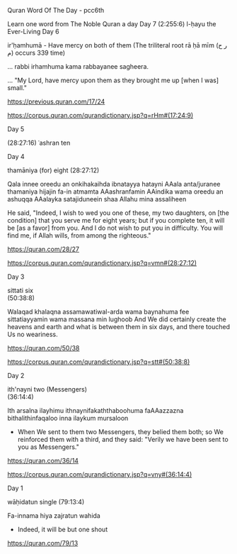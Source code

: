 Quran Word Of The Day - pcc6th

Learn one word from The Noble Quran a day
Day 7
(2:255:6)		l-ḥayu				the Ever-Living 
Day 6

ir'ḥamhumā    - Have mercy on both of them  (The triliteral root rā ḥā mīm (ر ح م) occurs 339 time)

... rabbi irhamhuma kama rabbayanee sagheera.

... "My Lord, have mercy upon them as they brought me up [when I was] small."

https://previous.quran.com/17/24

https://corpus.quran.com/qurandictionary.jsp?q=rHm#(17:24:9)


Day 5 

(28:27:16) ʿashran	ten

Day 4

thamāniya	(for) eight
(28:27:12)

Qala innee oreedu an onkihakaihda ibnatayya hatayni AAala anta/juranee thamaniya hijajin fa-in atmamta AAashranfamin AAindika wama oreedu an ashuqqa AAalayka satajiduneein shaa Allahu mina assaliheen

He said, "Indeed, I wish to wed you one of these, my two daughters, on [the condition] that you serve me for eight years; but if you complete ten, it will be [as a favor] from you. And I do not wish to put you in difficulty. You will find me, if Allah wills, from among the righteous."

https://quran.com/28/27

https://corpus.quran.com/qurandictionary.jsp?q=vmn#(28:27:12)

Day 3

sittati   six	
(50:38:8)

Walaqad khalaqna assamawatiwal-arda wama baynahuma fee sittatiayyamin wama massana min lughoob
And We did certainly create the heavens and earth and what is between them in six days, and there touched Us no weariness.

https://quran.com/50/38

https://corpus.quran.com/qurandictionary.jsp?q=stt#(50:38:8)

Day 2

ith'nayni   two (Messengers)	
(36:14:4)

Ith arsalna ilayhimu ithnaynifakaththaboohuma faAAazzazna bithalithinfaqaloo inna ilaykum mursaloon
  -  When We sent to them two Messengers, they belied them both; so We reinforced them with a third, and they said: "Verily we have been sent to you as Messengers."


https://quran.com/36/14

https://corpus.quran.com/qurandictionary.jsp?q=vny#(36:14:4)


Day 1 

wāḥidatun	  single
(79:13:4)

Fa-innama hiya zajratun wahida 
- Indeed, it will be but one shout

https://quran.com/79/13
